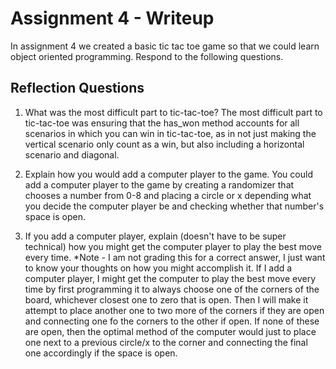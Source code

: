 # Assignment 4 - Writeup

In assignment 4 we created a basic tic tac toe game so that we could learn object oriented programming. Respond to the following questions.

## Reflection Questions

1. What was the most difficult part to tic-tac-toe?
The most difficult part to tic-tac-toe was ensuring that the has_won method accounts for all scenarios in which you can win in tic-tac-toe, as in not just making the vertical scenario only count as a win, but also including a horizontal scenario and diagonal.

2. Explain how you would add a computer player to the game.
You could add a computer player to the game by creating a randomizer that chooses a number from 0-8 and placing a circle or x depending what you decide the computer player be and checking whether that number's space is open. 

3. If you add a computer player, explain (doesn't have to be super technical) how you might get the computer player to play the best move every time. *Note - I am not grading this for a correct answer, I just want to know your thoughts on how you might accomplish it.
If I add a computer player, I might get the computer to play the best move every time by first programming it to always choose one of the corners of the board, whichever closest one to zero that is open. Then I will make it attempt to place another one to two more of the corners if they are open and connecting one fo the corners to the other if open. If none of these are open, then the optimal method of the computer would just to place one next to a previous circle/x to the corner and connecting the final one accordingly if the space is open.